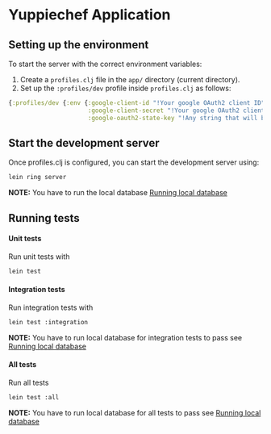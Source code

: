 # Yuppiechef Application

## Setting up the environment

To start the server with the correct environment variables:

1. Create a `profiles.clj` file in the `app/` directory (current directory).
2. Set up the `:profiles/dev` profile inside `profiles.clj` as follows:

```clj
{:profiles/dev {:env {:google-client-id "!Your google OAuth2 client ID"
                      :google-client-secret "!Your google OAuth2 client secret"
                      :google-oauth2-state-key "!Any string that will be used to verify requests"}}}
```

## Start the development server

Once profiles.clj is configured, you can start the development server using:

```sh
lein ring server
```

**NOTE:** You have to run the local database [Running local database](../README.md#running-local-database)

## Running tests

#### Unit tests

Run unit tests with

```sh
lein test
```

#### Integration tests

Run integration tests with

```sh
lein test :integration
```

**NOTE:** You have to run local database for integration tests to pass see [Running local database](../README.md#running-local-database)

#### All tests

Run all tests

```sh
lein test :all
```

**NOTE:** You have to run local database for all tests to pass see [Running local database](../README.md#running-local-database)
